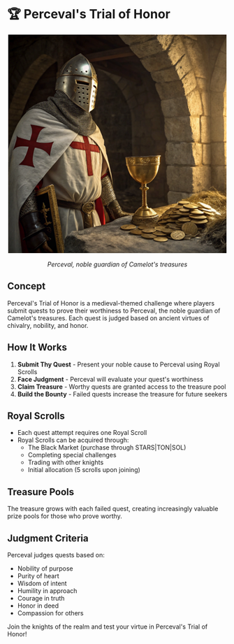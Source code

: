 # 🏆 Perceval's Trial of Honor

<div align="center">
  <img src="./src/utils/assets/perceval.webp" alt="Perceval Guardian of Camelot" width="500"/>
  <p><em>Perceval, noble guardian of Camelot's treasures</em></p>
</div>

## Concept

Perceval's Trial of Honor is a medieval-themed challenge where players submit quests to prove their worthiness to Perceval, the noble guardian of Camelot's treasures. Each quest is judged based on ancient virtues of chivalry, nobility, and honor.

## How It Works

1. **Submit Thy Quest** - Present your noble cause to Perceval using Royal Scrolls
2. **Face Judgment** - Perceval will evaluate your quest's worthiness
3. **Claim Treasure** - Worthy quests are granted access to the treasure pool
4. **Build the Bounty** - Failed quests increase the treasure for future seekers

## Royal Scrolls

- Each quest attempt requires one Royal Scroll
- Royal Scrolls can be acquired through:
  - The Black Market (purchase through STARS|TON|SOL)
  - Completing special challenges
  - Trading with other knights
  - Initial allocation (5 scrolls upon joining)

## Treasure Pools

The treasure grows with each failed quest, creating increasingly valuable prize pools for those who prove worthy.

## Judgment Criteria

Perceval judges quests based on:

- Nobility of purpose
- Purity of heart
- Wisdom of intent
- Humility in approach
- Courage in truth
- Honor in deed
- Compassion for others

Join the knights of the realm and test your virtue in Perceval's Trial of Honor!
